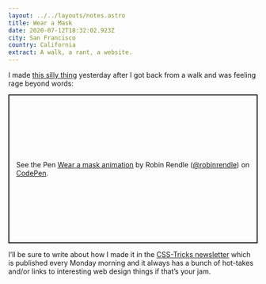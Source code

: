 ```yaml
---
layout: ../../layouts/notes.astro
title: Wear a Mask
date: 2020-07-12T18:32:02.923Z
city: San Francisco
country: California
extract: A walk, a rant, a website.
---
```


I made [this silly thing](https://codepen.io/robinrendle/pen/NWxzJPe) yesterday after I got back from a walk and was feeling rage beyond words:

<p class="codepen" data-height="600" data-theme-id="20935" data-default-tab="result" data-user="robinrendle" data-slug-hash="NWxzJPe" style="height: 300px; box-sizing: border-box; display: flex; align-items: center; justify-content: center; border: 2px solid; margin: 1em 0; padding: 1em;" data-pen-title="Wear a mask animation">
  <span>See the Pen <a href="https://codepen.io/robinrendle/pen/NWxzJPe">
  Wear a mask animation</a> by Robin Rendle (<a href="https://codepen.io/robinrendle">@robinrendle</a>)
  on <a href="https://codepen.io">CodePen</a>.</span>
</p>
<script async src="https://static.codepen.io/assets/embed/ei.js"></script>

I’ll be sure to write about how I made it in the [CSS-Tricks newsletter](https://css-tricks.com/newsletters/) which is published every Monday morning and it always has a bunch of hot-takes and/or links to interesting web design things if that’s your jam.
